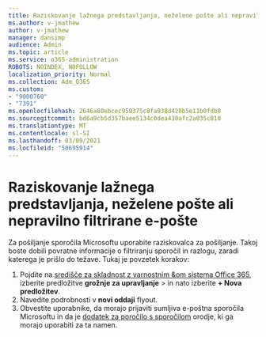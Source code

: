 ```yaml
---
title: Raziskovanje lažnega predstavljanja, neželene pošte ali nepravilno filtrirane e-pošte
ms.author: v-jmathew
author: v-jmathew
manager: dansimp
audience: Admin
ms.topic: article
ms.service: o365-administration
ROBOTS: NOINDEX, NOFOLLOW
localization_priority: Normal
ms.collection: Adm_O365
ms.custom:
- "9000760"
- "7391"
ms.openlocfilehash: 2646a80ebcec959375c8fa938d420b5e11b0fdb8
ms.sourcegitcommit: bd6a9cb5d357baee5134c0dea430afc2a035c810
ms.translationtype: MT
ms.contentlocale: sl-SI
ms.lasthandoff: 03/09/2021
ms.locfileid: "50695914"
---
```

# <a name="investigate-phishing-spam-or-incorrectly-filtered-email"></a>Raziskovanje lažnega predstavljanja, neželene pošte ali nepravilno filtrirane e-pošte

Za pošiljanje sporočila Microsoftu uporabite raziskovalca za pošiljanje. Takoj boste dobili povratne informacije o filtriranju sporočil in razlogu, zaradi katerega je prišlo do težave. Tukaj je povzetek korakov:

1. Pojdite na [središče za skladnost z varnostnim &om sistema Office 365](https://go.microsoft.com/fwlink/p/?linkid=2077143), izberite predložitve **grožnje za upravljanje**  >  in nato izberite **+ Nova predložitev**.
2. Navedite podrobnosti v **novi oddaji** flyout.
3. Obvestite uporabnike, da morajo prijaviti sumljiva e-poštna sporočila Microsoftu in da je [dodatek za poročilo s sporočilom](https://go.microsoft.com/fwlink/?linkid=2092385) orodje, ki ga morajo uporabiti za ta namen.
